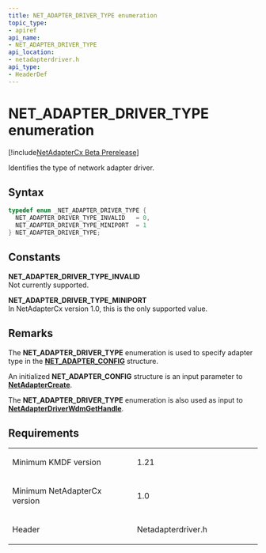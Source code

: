 ```yaml
---
title: NET_ADAPTER_DRIVER_TYPE enumeration
topic_type:
- apiref
api_name:
- NET_ADAPTER_DRIVER_TYPE
api_location:
- netadapterdriver.h
api_type:
- HeaderDef
---
```


# NET_ADAPTER_DRIVER_TYPE enumeration


[!include[NetAdapterCx Beta Prerelease](../netcx-beta-prerelease.md)]

Identifies the type of network adapter driver.

Syntax
------

```cpp
typedef enum _NET_ADAPTER_DRIVER_TYPE { 
  NET_ADAPTER_DRIVER_TYPE_INVALID   = 0,
  NET_ADAPTER_DRIVER_TYPE_MINIPORT  = 1
} NET_ADAPTER_DRIVER_TYPE;
```

Constants
---------

**NET_ADAPTER_DRIVER_TYPE_INVALID**  
Not currently supported.

**NET_ADAPTER_DRIVER_TYPE_MINIPORT**  
In NetAdapterCx version 1.0, this is the only supported value.

Remarks
-------

The **NET_ADAPTER_DRIVER_TYPE** enumeration is used to specify adapter type in the [**NET_ADAPTER_CONFIG**](net-adapter-config.md) structure.

An initialized **NET_ADAPTER_CONFIG** structure is an input parameter to [**NetAdapterCreate**](netadaptercreate.md).

The **NET_ADAPTER_DRIVER_TYPE** enumeration is also used as input to [**NetAdapterDriverWdmGetHandle**](netadapterdriverwdmgethandle.md).

Requirements
------------

<table>
<colgroup>
<col width="50%" />
<col width="50%" />
</colgroup>
<tbody>
<tr class="odd">
<td align="left"><p>Minimum KMDF version</p></td>
<td align="left"><p>1.21</p></td>
</tr>
<tr class="even">
<td align="left"><p>Minimum NetAdapterCx version</p></td>
<td align="left"><p>1.0</p></td>
</tr>
<tr class="odd">
<td align="left"><p>Header</p></td>
<td align="left">Netadapterdriver.h</td>
</tr>
</tbody>
</table>

 

 





